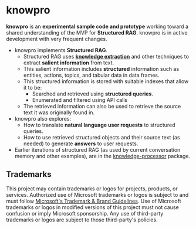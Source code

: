 # knowpro

**knowpro** is an **experimental sample code and prototype** working toward a shared understanding of the MVP for **Structured RAG**. knowpro is in active development with very frequent changes.

- knowpro implements **Structured RAG**.
  - Structured RAG uses [**knowledge extraction**](../../knowledgeProcessor/src/conversation/knowledgeSchema.ts) and other techniques to extract **salient information** from text.
  - This salient information includes **structured** information such as entities, actions, topics, and tabular data in data frames.
  - This structured information is stored with suitable indexes that allow it to be:
    - Searched and retrieved using **structured queries**.
    - Enumerated and filtered using API calls
  - The retrieved information can also be used to retrieve the source text it was originally found in.
- knowpro also explores:
  - How to translate **natural language user requests** to structured queries.
  - How to use retrieved structured objects and their source text (as needed) to generate **answers** to user requests.
- Earlier iterations of structured RAG (as used by current conversation memory and other examples), are in the [knowledge-processor](../knowledgeProcessor) package.

## Trademarks

This project may contain trademarks or logos for projects, products, or services. Authorized use of Microsoft
trademarks or logos is subject to and must follow
[Microsoft's Trademark & Brand Guidelines](https://www.microsoft.com/en-us/legal/intellectualproperty/trademarks/usage/general).
Use of Microsoft trademarks or logos in modified versions of this project must not cause confusion or imply Microsoft sponsorship.
Any use of third-party trademarks or logos are subject to those third-party's policies.
